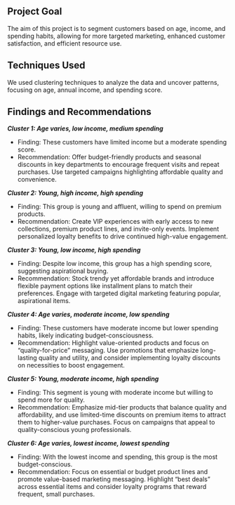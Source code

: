 ## **Project Goal**
The aim of this project is to segment customers based on age, income, and spending habits, allowing for more targeted marketing, enhanced customer satisfaction, and efficient resource use.

## **Techniques Used**
We used clustering techniques to analyze the data and uncover patterns, focusing on age, annual income, and spending score.

## **Findings and Recommendations**

***Cluster 1: Age varies, low income, medium spending***
- Finding: These customers have limited income but a moderate spending score.
- Recommendation: Offer budget-friendly products and seasonal discounts in key departments to encourage frequent visits and repeat purchases. Use targeted campaigns highlighting affordable quality and convenience.

***Cluster 2: Young, high income, high spending***
- Finding: This group is young and affluent, willing to spend on premium products.
- Recommendation: Create VIP experiences with early access to new collections, premium product lines, and invite-only events. Implement personalized loyalty benefits to drive continued high-value engagement.

***Cluster 3: Young, low income, high spending***
- Finding: Despite low income, this group has a high spending score, suggesting aspirational buying.
- Recommendation: Stock trendy yet affordable brands and introduce flexible payment options like installment plans to match their preferences. Engage with targeted digital marketing featuring popular, aspirational items.

***Cluster 4: Age varies, moderate income, low spending***
- Finding: These customers have moderate income but lower spending habits, likely indicating budget-consciousness.
- Recommendation: Highlight value-oriented products and focus on “quality-for-price” messaging. Use promotions that emphasize long-lasting quality and utility, and consider implementing loyalty discounts on necessities to boost engagement.

***Cluster 5: Young, moderate income, high spending***
- Finding: This segment is young with moderate income but willing to spend more for quality.
- Recommendation: Emphasize mid-tier products that balance quality and affordability, and use limited-time discounts on premium items to attract them to higher-value purchases. Focus on campaigns that appeal to quality-conscious young professionals.


***Cluster 6: Age varies, lowest income, lowest spending***
- Finding: With the lowest income and spending, this group is the most budget-conscious.
- Recommendation: Focus on essential or budget product lines and promote value-based marketing messaging. Highlight “best deals” across essential items and consider loyalty programs that reward frequent, small purchases.
